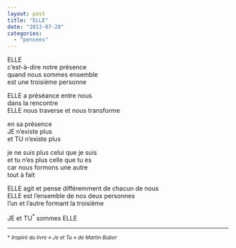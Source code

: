 ```yaml
---
layout: post
title: "ELLE"
date: "2013-07-20"
categories:
  - "pensees"
---
```


ELLE  
c’est-à-dire notre présence  
quand nous sommes ensemble  
est une troisième personne  

ELLE a préséance entre nous  
dans la rencontre  
ELLE nous traverse et nous transforme  

en sa présence  
JE n’existe plus  
et TU n’existe plus  

je ne suis plus celui que je suis  
et tu n’es plus celle que tu es  
car nous formons une autre  
tout à fait  

ELLE agit et pense différemment de chacun de nous  
ELLE est l’ensemble de nos deux personnes  
l’un et l’autre formant la troisième  

JE et TU<sup>*</sup> sommes ELLE  


----

<sup>* *Inspiré du livre « Je et Tu » de Martin Buber*</sup>

